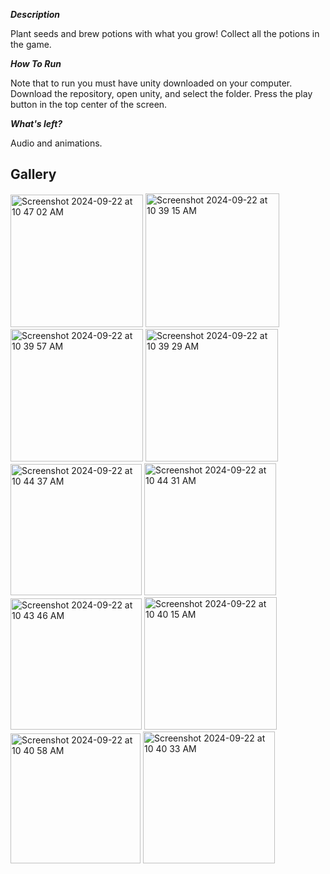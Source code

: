 ***Description***

Plant seeds and brew potions with what you grow! Collect all the potions in the game. 

***How To Run***

Note that to run you must have unity downloaded on your computer. 
Download the repository, open unity, and select the folder. Press the play button in the top center of the screen.

***What's left?***

Audio and animations.

## Gallery
<img width="212" alt="Screenshot 2024-09-22 at 10 47 02 AM" src="https://github.com/user-attachments/assets/dbfa20d0-430b-4f01-a84c-534d322aa896">
<img width="214" alt="Screenshot 2024-09-22 at 10 39 15 AM" src="https://github.com/user-attachments/assets/f718ba74-859f-466f-8bac-fdf84671bcec">
<img width="212" alt="Screenshot 2024-09-22 at 10 39 57 AM" src="https://github.com/user-attachments/assets/4ed729cb-cff4-4c6a-a8e2-1147ac9f6b83">
<img width="212" alt="Screenshot 2024-09-22 at 10 39 29 AM" src="https://github.com/user-attachments/assets/864af77f-08ac-474c-bbae-fd7077ca420d">
<img width="210" alt="Screenshot 2024-09-22 at 10 44 37 AM" src="https://github.com/user-attachments/assets/24c4effe-96f7-42a9-ae01-709f6f7ea0c8">
<img width="211" alt="Screenshot 2024-09-22 at 10 44 31 AM" src="https://github.com/user-attachments/assets/df80fa86-dd5f-4249-aae3-51a132c3b41b">
<img width="210" alt="Screenshot 2024-09-22 at 10 43 46 AM" src="https://github.com/user-attachments/assets/be5ef3af-0196-4512-892c-bc7877d4ae26">
<img width="212" alt="Screenshot 2024-09-22 at 10 40 15 AM" src="https://github.com/user-attachments/assets/63e0d582-c501-4311-8bae-799b1e8ea8c9">
<img width="208" alt="Screenshot 2024-09-22 at 10 40 58 AM" src="https://github.com/user-attachments/assets/dd211647-09b3-4cd4-9e52-3bff414ac5b1">
<img width="211" alt="Screenshot 2024-09-22 at 10 40 33 AM" src="https://github.com/user-attachments/assets/99d6e4ec-8181-4ca7-a2dd-784373a77452">
